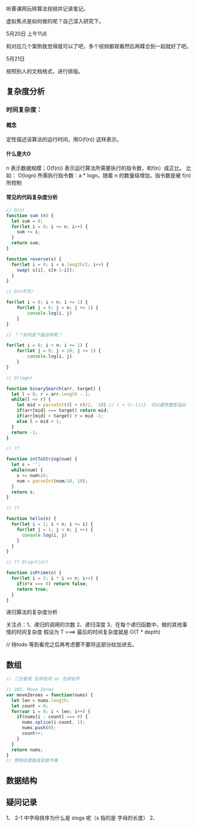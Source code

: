听慕课网玩转算法视频并记录笔记。

虚拟焦点是如何做的呢？自己深入研究下。

5月20日   上午11点

和对应几个案例我觉得就可以了吧，多个视频都观看然后再糅合到一起就好了吧。

5月21日

按照别人的文档格式，进行排版。

## 复杂度分析

### 时间复杂度：

#### 概念

定性描述该算法的运行时间，用O(f(n))  这样表示。

#### 什么是大O

n 表示数据规模；O(f(n)) 表示运行算法所需要执行的指令数，和f(n）成正比。
比如： O(logn) 所需执行指令数：a * logn，随着 n 的数量级增加，指令数是被 f(n) 所控制

#### 常见的代码复杂度分析

```js
// O(n)
function sum (n) {
  let sum = 0;
  for(let i = 0; i <= n; i++) {
    sum += i;
  }
  return sum;
}

function reverse(s) {
  for(let i = 0; i < s.length/2; i++) {
    swap( s[i], s[n-1-i]);
  }
}

// O(n平方)

for(let i = 0; i < n; i += 1) {
    for(let j = 0; j < n; j += 1) {
        console.log(i, j)
    }
}

// ？？如何是下面这样呢？

for(let i = 0; i < n; i += 1) {
    for(let j = 0; j < 20; j += 1) {
        console.log(i, j)
    }
}

// O(logn)

function binarySearch(arr, target) { 
  let l = 0; r = arr.length - 1;
  while(l <= r) {
    let mid = parseInt((l + r)/2,  10) // l + (r-l)/2  可以避免整型溢出
    if(arr[mid] === target) return mid;
    if(arr[mid] > target) r = mid -1;
    else l = mid + 1;
  }
  return -1;
}

// ??

function intToString(num) {
  let s = '';
  while(num) {
    s += num%10;
    num = parseInt(num/10, 10);
  }
  return s;
}

// ??

function hello(n) {
  for(let i = 1; i < n; i += i) {
    for(let j = 1; j < n; j ++) {
      console.log(i, j)
    }
  }
}

// ?? O(sqrt(n))

function isPrime(n) {
  for(let i = 2; i * i <= n; i++) {
    if(n*x === 0) return false;
    return true;
  }
}

```
递归算法的复杂度分析

关注点：1、递归的调用的次数 2、递归深度 3、在每个递归函数中，做的其他事情的时间复杂度 假设为 T  ===> 最后的时间复杂度就是 O(T * depth)

// 待todo 等到看完之后再考虑要不要将这部分给加进去。

## 数组

```js
// 二分查找 左闭右闭 or 左闭右开

// 283. Move Zeros
var moveZeroes = function(nums) {
  let len = nums.length;
  let count = 0;
  for(var i = 0; i < len; i++) {
    if(nums[i - count] === 0) {
      nums.splice(i-count, 1);
      nums.push(0);
      count++;
    }
  }
  return nums;
}
// 想明白思路其实就不难
```

## 数据结构
## 疑问记录

1、 2-1 中字母排序为什么是 slogs 呢（s 指的是 字母的长度）
2、